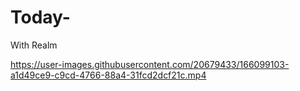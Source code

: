 # Today-
With Realm

https://user-images.githubusercontent.com/20679433/166099103-a1d49ce9-c9cd-4766-88a4-31fcd2dcf21c.mp4
